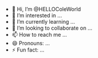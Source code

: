 - 👋 Hi, I’m @HELLOColeWorld
- 👀 I’m interested in ...
- 🌱 I’m currently learning ...
- 💞️ I’m looking to collaborate on ...
- 📫 How to reach me ...
- 😄 Pronouns: ...
- ⚡ Fun fact: ...

<!---
HELLOColeWorld/HELLOColeWorld is a ✨ special ✨ repository because its `README.md` (this file) appears on your GitHub profile.
You can click the Preview link to take a look at your changes.
--->
